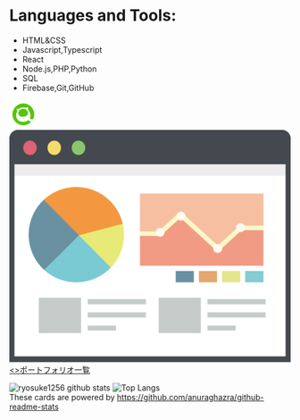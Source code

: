 # Languages and Tools:
- HTML&CSS   
- Javascript,Typescript
- React     
- Node.js,PHP,Python
- SQL
- Firebase,Git,GitHub

<a href="https://qiita.com/e8750520"><img src="https://github.com/ryosuke1256/image/blob/main/Qiita.png" width=50px></a>  
<a href="https://ryosuke1256.github.io/portfolio/"><img src="https://github.com/ryosuke1256/image/blob/main/icon1.png"><>ポートフォリオ一覧</a> 

![ryosuke1256 github stats](https://github-readme-stats.vercel.app/api?username=ryosuke1256&count_private=true&show_icons=true&theme=buefy)
![Top Langs](https://github-readme-stats.vercel.app/api/top-langs/?username=ryosuke1256&langs_count=8&theme=buefy&layout=compact)<br>
These cards are powered by https://github.com/anuraghazra/github-readme-stats
<!--
**ryosuke1256/ryosuke1256** is a ✨ _special_ ✨ repository because its `README.md` (this file) appears on your GitHub profile.

Here are some ideas to get you started:

- 🔭 I’m currently working on ...
- 🌱 I’m currently learning ...
- 👯 I’m looking to collaborate on ...
- 🤔 I’m looking for help with ...
- 💬 Ask me about ...
- 📫 How to reach me: ...
- 😄 Pronouns: ...
- ⚡ Fun fact: ...
-->
